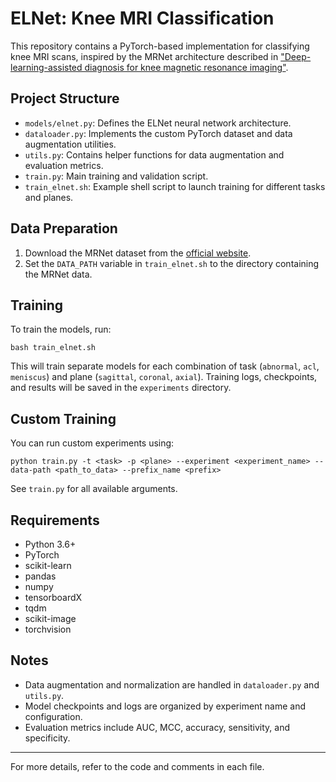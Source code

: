 # ELNet: Knee MRI Classification

This repository contains a PyTorch-based implementation for classifying knee MRI scans, inspired by the MRNet architecture described in ["Deep-learning-assisted diagnosis for knee magnetic resonance imaging"](https://journals.plos.org/plosmedicine/article?id=10.1371/journal.pmed.1002699).

## Project Structure

- `models/elnet.py`: Defines the ELNet neural network architecture.
- `dataloader.py`: Implements the custom PyTorch dataset and data augmentation utilities.
- `utils.py`: Contains helper functions for data augmentation and evaluation metrics.
- `train.py`: Main training and validation script.
- `train_elnet.sh`: Example shell script to launch training for different tasks and planes.

## Data Preparation

1. Download the MRNet dataset from the [official website](https://stanfordmlgroup.github.io/competitions/mrnet/).
2. Set the `DATA_PATH` variable in `train_elnet.sh` to the directory containing the MRNet data.

## Training

To train the models, run:
```
bash train_elnet.sh
```
This will train separate models for each combination of task (`abnormal`, `acl`, `meniscus`) and plane (`sagittal`, `coronal`, `axial`). Training logs, checkpoints, and results will be saved in the `experiments` directory.

## Custom Training

You can run custom experiments using:
```
python train.py -t <task> -p <plane> --experiment <experiment_name> --data-path <path_to_data> --prefix_name <prefix>
```
See `train.py` for all available arguments.

## Requirements

- Python 3.6+
- PyTorch
- scikit-learn
- pandas
- numpy
- tensorboardX
- tqdm
- scikit-image
- torchvision

## Notes

- Data augmentation and normalization are handled in `dataloader.py` and `utils.py`.
- Model checkpoints and logs are organized by experiment name and configuration.
- Evaluation metrics include AUC, MCC, accuracy, sensitivity, and specificity.

---
For more details, refer to the code and comments in each file.